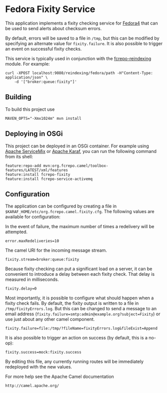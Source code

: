 # Fedora Fixity Service

This application implements a fixity checking service for
[Fedora4](http://fcrepo.org) that can be used to send alerts about
checksum errors.

By default, errors will be saved to a file in `/tmp`, but this can be
modified by specifying an alternate value for `fixity.failure`. It is
also possible to trigger an event on successful fixity checks.

This service is typically used in conjunction with the
[fcrepo-reindexing](https://github.com/fcrepo-exts/fcrepo-camel-toolbox/tree/master/fcrepo-reindexing)
module. For example:

    curl -XPOST localhost:9080/reindexing/fedora/path -H"Content-Type: application/json" \
        -d '["broker:queue:fixity"]'

## Building

To build this project use

    MAVEN_OPTS="-Xmx1024m" mvn install

## Deploying in OSGi

This project can be deployed in an OSGi container. For example using
[Apache ServiceMix](http://servicemix.apache.org/) or
[Apache Karaf](http://karaf.apache.org), you can run the following
command from its shell:

    feature:repo-add mvn:org.fcrepo.camel/toolbox-features/LATEST/xml/features
    feature:install fcrepo-fixity
    feature:install fcrepo-service-activemq

## Configuration

The application can be configured by creating a file in
`$KARAF_HOME/etc/org.fcrepo.camel.fixity.cfg`. The following
values are available for configuration:

In the event of failure, the maximum number of times a redelivery will be attempted.

    error.maxRedeliveries=10

The camel URI for the incoming message stream.

    fixity.stream=broker:queue:fixity

Because fixity checking can put a significant load on a server, it can be convenient
to introduce a delay between each fixity check. That delay is measured in milliseconds.

    fixity.delay=0

Most importantly, it is possible to configure what should happen when a fixity check fails.
By default, the fixity output is written to a file in `/tmp/fixityErrors.log`. But this can
be changed to send a message to an email address (`fixity.failure=smtp:admin@example.org?subject=Fixity`)
or use just about any other camel component.

    fixity.failure=file:/tmp/?fileName=fixityErrors.log&fileExist=Append

It is also possible to trigger an action on success (by default, this is a no-op):

    fixity.success=mock:fixity.success

By editing this file, any currently running routes will be immediately redeployed
with the new values.

For more help see the Apache Camel documentation

    http://camel.apache.org/

